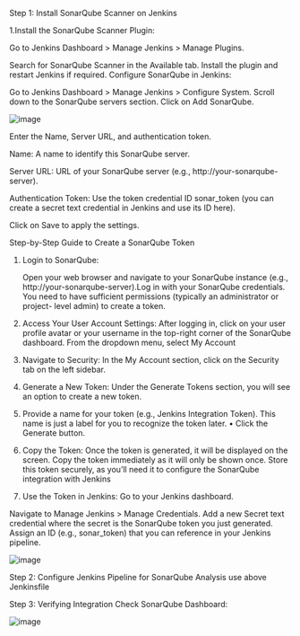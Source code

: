 Step 1: Install SonarQube Scanner on Jenkins

  1.Install the SonarQube Scanner Plugin:

Go to Jenkins Dashboard > Manage Jenkins > Manage Plugins.

Search for SonarQube Scanner in the Available tab.
Install the plugin and restart Jenkins if required.
Configure SonarQube in Jenkins:

Go to Jenkins Dashboard > Manage Jenkins > Configure System.
Scroll down to the SonarQube servers section.
Click on Add SonarQube.

![image](https://github.com/user-attachments/assets/35c2ffaf-a8c5-4817-ad3a-be0b03f1733b)

Enter the Name, Server URL, and authentication token.

Name: A name to identify this SonarQube server.

Server URL: URL of your SonarQube server (e.g., http://your-sonarqube-server).

Authentication Token: Use the token credential ID sonar_token (you can create a secret text credential in Jenkins and use its ID here).

Click on Save to apply the settings.

Step-by-Step Guide to Create a SonarQube Token

1. Login to SonarQube:

   Open your web browser and navigate to your SonarQube
instance (e.g., http://your-sonarqube-server).Log in with your SonarQube credentials. You need to have
sufficient permissions (typically an administrator or project-
level admin) to create a token.

2. Access Your User Account Settings:
After logging in, click on your user profile avatar or your
username in the top-right corner of the SonarQube dashboard.
From the dropdown menu, select My Account

4. Navigate to Security:
In the My Account section, click on the Security tab on the left sidebar.

5. Generate a New Token:
Under the Generate Tokens section, you will see an option to
create a new token.

6. Provide a name for your token (e.g., Jenkins
Integration Token). This name is just a label for you to
recognize the token later.
• Click the Generate button.
7. Copy the Token:
Once the token is generated, it will be displayed on the screen.
Copy the token immediately as it will only be shown once.
Store this token securely, as you’ll need it to configure the
SonarQube integration with Jenkins

9. Use the Token in Jenkins:
Go to your Jenkins dashboard.

Navigate to Manage Jenkins > Manage Credentials.
Add a new Secret text credential where the secret is the
SonarQube token you just generated. Assign an ID (e.g.,
sonar_token) that you can reference in your Jenkins
pipeline.

![image](https://github.com/user-attachments/assets/6737989f-6ba3-4263-9f80-2102eb6acee0)

Step 2: Configure Jenkins Pipeline for SonarQube Analysis
 use above Jenkinsfile 

Step 3: Verifying Integration
Check SonarQube Dashboard:

![image](https://github.com/user-attachments/assets/d20fdeb7-ec61-45c7-ae6c-aebda70d51f5)
